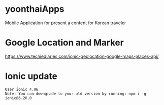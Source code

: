 # yoonthaiApps
Mobile Application for present a content for Korean traveler 


# Google Location and Marker
https://www.techiediaries.com/ionic-geolocation-google-maps-places-api/

# Ionic update 
    User ionic 4.06
    Note: You can downgrade to your old version by running: npm i -g ionic@3.20.0